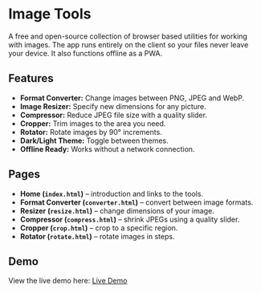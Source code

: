 # Image Tools

A free and open-source collection of browser based utilities for working with images. The app runs entirely on the client so your files never leave your device. It also functions offline as a PWA.

## Features

- **Format Converter:** Change images between PNG, JPEG and WebP.
- **Image Resizer:** Specify new dimensions for any picture.
- **Compressor:** Reduce JPEG file size with a quality slider.
- **Cropper:** Trim images to the area you need.
- **Rotator:** Rotate images by 90° increments.
- **Dark/Light Theme:** Toggle between themes.
- **Offline Ready:** Works without a network connection.

## Pages

- **Home (`index.html`)** – introduction and links to the tools.
- **Format Converter (`converter.html`)** – convert between image formats.
- **Resizer (`resize.html`)** – change dimensions of your image.
- **Compressor (`compress.html`)** – shrink JPEGs using a quality slider.
- **Cropper (`crop.html`)** – crop to a specific region.
- **Rotator (`rotate.html`)** – rotate images in steps.

## Demo

View the live demo here:
[Live Demo](https://dhanushrs1.github.io/Image-Converter-/)
